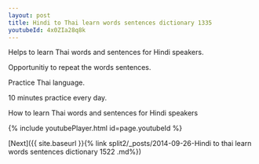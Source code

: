 ```yaml
---
layout: post
title: Hindi to Thai learn words sentences dictionary 1335 
youtubeId: 4x0ZIa28q8k
---
```

 
 
Helps to learn Thai words and sentences for Hindi speakers.

Opportunitiy to repeat the words sentences. 

Practice Thai language. 
 
10 minutes practice every day. 
 
How to learn Thai words and sentences for Hindi speakers 
 
{% include youtubePlayer.html id=page.youtubeId %}
 
 
[Next]({{ site.baseurl }}{% link  split2/_posts/2014-09-26-Hindi to thai learn words sentences dictionary 1522 .md%})
 
